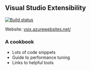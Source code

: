 ## Visual Studio Extensibility

[![Build status](https://ci.appveyor.com/api/projects/status/ekhjhyg5s6r2rkjq?svg=true)](https://ci.appveyor.com/project/madskristensen/vsext-docs)

Website: [vsix.azurewebsites.net/](http://vsix.azurewebsites.net/)

### A cookbook

- Lots of code snippets
- Guide to performance tuning
- Links to helpful tools